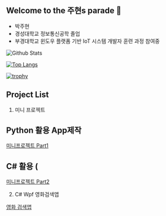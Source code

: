 ## Welcome to the 주현s parade 👋

- 박주현
- 경성대학교 정보통신공학 졸업
- 부경대학교 윈도우 플랫폼 기반 IoT 시스템 개발자 훈련 과정 참여중


<!--
**Park-JuHyeon/Park-JuHyeon** is a ✨ _special_ ✨ repository because its `README.md` (this file) appears on your GitHub profile.

Here are some ideas to get you started:

- 🔭 I’m currently working on ...
- 🌱 I’m currently learning ...
- 👯 I’m looking to collaborate on ...
- 🤔 I’m looking for help with ...
- 💬 Ask me about ...
- 📫 How to reach me: ...
- 😄 Pronouns: ...
- ⚡ Fun fact: ...
-->
![Github Stats](https://github-readme-stats.vercel.app/api?username=Park-JuHyeon&show_icons=true)

[![Top Langs](https://github-readme-stats.vercel.app/api/top-langs/?username=Park-JuHyeon&layout=compact)](https://github.com/jhe226/github-readme-stats)


[![trophy](https://github-profile-trophy.vercel.app/?username=Park-JuHyeon&theme=flat&column=7)](https://github.com/ryo-ma/github-profile-trophy)




## Project List
1. 미니 프로젝트

## Python 활용 App제작
[미니프로젝트 Part1](https://github.com/Park-JuHyeon/MiniProjects/tree/main/part1)

## C# 활용 (
[미니프로젝트 Part2](https://github.com/Park-JuHyeon/MiniProjects/tree/main/part2)

2. C# Wpf 영화검색앱

[영화 검색앱](https://github.com/Park-JuHyeon/pknu-wpf-2023)




